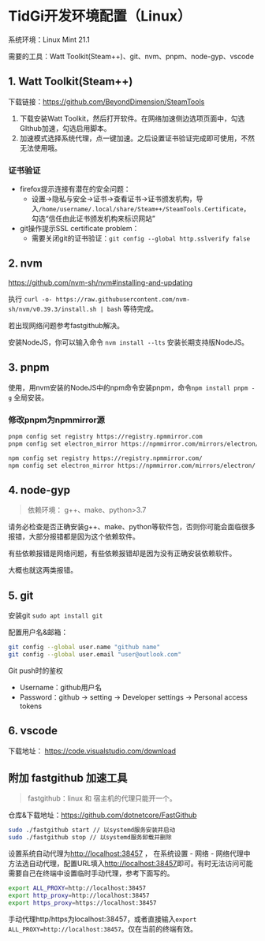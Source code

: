 <!-- Exported from TiddlyWiki at 01:33, 18th July 2023 -->

# TidGi开发环境配置（Linux）

系统环境：Linux Mint 21.1

需要的工具：Watt Toolkit(Steam++)、git、nvm、pnpm、node-gyp、vscode

## 1. Watt Toolkit(Steam++)

下载链接：https://github.com/BeyondDimension/SteamTools

1. 下载安装Watt Toolkit，然后打开软件。在网络加速侧边选项页面中，勾选GIthub加速，勾选启用脚本。
2. 加速模式选择系统代理，点一键加速。之后设置证书验证完成即可使用，不然无法使用哦。

### 证书验证

- firefox提示连接有潜在的安全问题：
  - 设置->隐私与安全->证书->查看证书->证书颁发机构，导入`/home/username/.local/share/Steam++/SteamTools.Certificate`，勾选“信任由此证书颁发机构来标识网站”
- git操作提示SSL certificate problem：
  - 需要关闭git的证书验证：`git config --global http.sslverify false`

## 2. nvm

<https://github.com/nvm-sh/nvm#installing-and-updating>

执行 `curl -o- https://raw.githubusercontent.com/nvm-sh/nvm/v0.39.3/install.sh | bash` 等待完成。

若出现网络问题参考fastgithub解决。

安装NodeJS，你可以输入命令 `nvm install --lts` 安装长期支持版NodeJS。

## 3. pnpm

使用，用nvm安装的NodeJS中的npm命令安装pnpm，命令`npm install pnpm -g` 全局安装。

### 修改pnpm为npmmirror源

```sh
pnpm config set registry https://registry.npmmirror.com
pnpm config set electron_mirror https://npmmirror.com/mirrors/electron/

npm config set registry https://registry.npmmirror.com/
npm config set electron_mirror https://npmmirror.com/mirrors/electron/
```

## 4. node-gyp

> 依赖环境： g++、make、python>3.7

请务必检查是否正确安装g++、make、python等软件包，否则你可能会面临很多报错，大部分报错都是因为这个依赖软件。

有些依赖报错是网络问题，有些依赖报错却是因为没有正确安装依赖软件。

大概也就这两类报错。

## 5. git

安装git `sudo apt install git`

配置用户名&邮箱：

```sh
git config --global user.name "github name"
git config --global user.email "user@outlook.com"
```

Git push时的鉴权

- Username：github用户名
- Password：github -> setting -> Developer settings -> Personal access tokens

## 6. vscode

下载地址： <https://code.visualstudio.com/download>

## 附加 fastgithub 加速工具

> fastgithub：linux 和 宿主机的代理只能开一个。

仓库&下载地址：<https://github.com/dotnetcore/FastGithub>

```sh
sudo ./fastgithub start // 以systemd服务安装并启动
sudo ./fastgithub stop // 以systemd服务卸载并删除
```

设置系统自动代理为<http://localhost:38457> ， 在系统设置 - 网络 - 网络代理中方法选自动代理，配置URL填入<http://localhost:38457>即可。有时无法访问可能需要自己在终端中设置临时手动代理，参考下面写的。

```sh
export ALL_PROXY=http://localhost:38457
export http_proxy=http://localhost:38457
export https_proxy=https://localhost:38457
```

手动代理http/https为localhost:38457，或者直接输入`export ALL_PROXY=http://localhost:38457`。仅在当前的终端有效。
